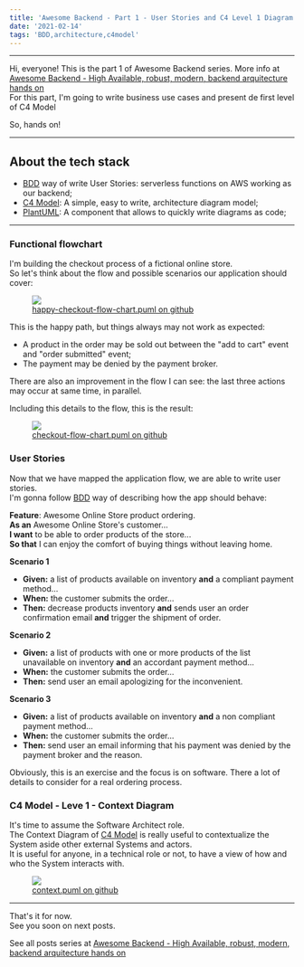 ```yaml
---
title: 'Awesome Backend - Part 1 - User Stories and C4 Level 1 Diagram'
date: '2021-02-14'
tags: 'BDD,architecture,c4model'
---
```


---
Hi, everyone!
This is the part 1 of Awesome Backend series.
More info at <a href="../posts/hands-on-aws-agw-terraform-sls-framework-part-2">Awesome Backend - High Available, robust, modern, backend arquitecture hands on</a>  
For this part, I'm going to write business use cases and present de first level of C4 Model

So, hands on!

---

## About the tech stack
- [BDD](https://en.wikipedia.org/wiki/Behavior-driven_development) way of write User Stories: serverless functions on AWS working as our backend;
- [C4 Model](https://c4model.com/): A simple, easy to write, architecture diagram model;
- [PlantUML](https://plantuml.com/): A component that allows to quickly write diagrams as code;

---

### Functional flowchart
I'm building the checkout process of a fictional online store.  
So let's think about the flow and possible scenarios our application should cover:  
 <figure>
    <img src="../images/posts/awesome-backend/happy-checkout-flow-chart.svg" />
  <figcaption><a href="https://raw.githubusercontent.com/viniciusvasti/awesome-backend/master/awesome-backend-docs/src/flowcharts/happy-checkout-flow-chart.puml">happy-checkout-flow-chart.puml on github</a></figcaption>
</figure>

This is the happy path, but things always may not work as expected:
- A product in the order may be sold out between the "add to cart" event and "order submitted" event;
- The payment may be denied by the payment broker.

There are also an improvement in the flow I can see: the last three actions may occur at same time, in parallel.

Including this details to the flow, this is the result:  
 <figure>
    <img src="../images/posts/awesome-backend/checkout-flow-chart.svg" />
  <figcaption><a href="https://raw.githubusercontent.com/viniciusvasti/awesome-backend/master/awesome-backend-docs/src/flowcharts/checkout-flow-chart.puml">checkout-flow-chart.puml on github</a></figcaption>
</figure>

### User Stories
Now that we have mapped the application flow, we are able to write user stories.  
I'm gonna follow [BDD](https://en.wikipedia.org/wiki/Behavior-driven_development#Behavioral_specifications) way of describing how the app should behave:

**Feature**: Awesome Online Store product ordering.  
**As an** Awesome Online Store's customer...  
**I want** to be able to order products of the store...  
**So that** I can enjoy the comfort of buying things without leaving home.

**Scenario 1**
- **Given:** a list of products available on inventory **and** a compliant payment method...
- **When:** the customer submits the order...
- **Then:** decrease products inventory **and** sends user an order confirmation email **and** trigger the shipment of order.

**Scenario 2**
- **Given:** a list of products with one or more products of the list unavailable on inventory **and** an accordant payment method...
- **When:** the customer submits the order...
- **Then:** send user an email apologizing for the inconvenient.

**Scenario 3**
- **Given:** a list of products available on inventory **and** a non compliant payment method...
- **When:** the customer submits the order...
- **Then:** send user an email informing that his payment was denied by the payment broker and the reason.

Obviously, this is an exercise and the focus is on software. There a lot of details to consider for a real ordering process.

### C4 Model - Leve 1 - Context Diagram
It's time to assume the Software Architect role.  
The Context Diagram of [C4 Model](https://c4model.com/) is really useful to contextualize the System aside other external Systems and actors.  
It is useful for anyone, in a technical role or not, to have a view of how and who the System interacts with.

 <figure>
    <img src="../images/posts/awesome-backend/context.svg" />
  <figcaption><a href="https://raw.githubusercontent.com/viniciusvasti/awesome-backend/master/awesome-backend-docs/src/context.puml">context.puml on github</a></figcaption>
</figure>

---
That's it for now.  
See you soon on next posts.

See all posts series at <a href="../posts/awesome-backend">Awesome Backend - High Available, robust, modern, backend arquitecture hands on</a>  

